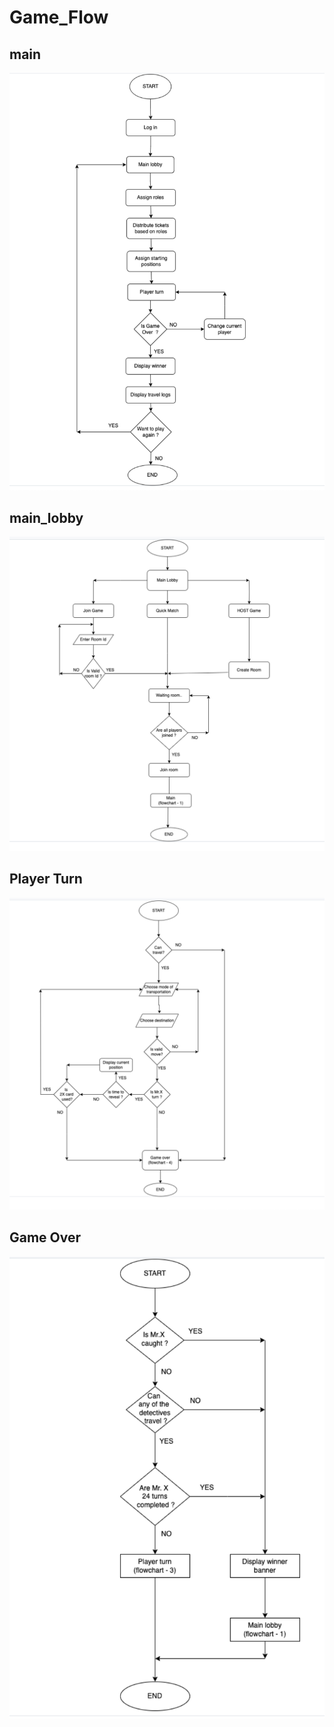 # Game_Flow

## main

![ main flow ](./flow_img/main.png)

## main_lobby

![ main lobby ](./flow_img/main_lobby.png)

## Player Turn

![ Player Turn ](./flow_img/player_turn.png)

## Game Over

![ Game Over ](./flow_img/game_over.png)

